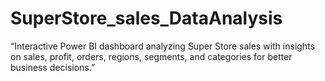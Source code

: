 # SuperStore_sales_DataAnalysis
“Interactive Power BI dashboard analyzing Super Store sales with insights on sales, profit, orders, regions, segments, and categories for better business decisions.”
